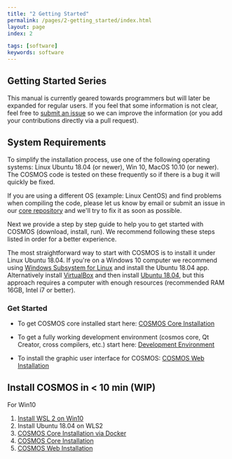 ```yaml
---
title: "2 Getting Started"
permalink: /pages/2-getting_started/index.html
layout: page
index: 2

tags: [software]
keywords: software
---
```



## Getting Started Series
This manual is currently geared towards programmers but will later be expanded for regular users. If you feel that some information is not clear, feel free to [submit an issue](https://github.com/hsfl/cosmos-docs/issues) so we can improve the information (or you add your contributions directly via a pull request).

## System Requirements
To simplify the installation process, use one of the following operating systems: Linux Ubuntu 18.04 (or newer), Win 10, MacOS 10.10 (or newer). The COSMOS code is tested on these frequently so if there is a bug it will quickly be fixed.

If you are using a different OS (example: Linux CentOS) and find problems when compiling the code, please let us know by email or submit an issue in our [core repository](https://github.com/hsfl/cosmos-core/issues) and we'll try to fix it as soon as possible. 

Next we provide a step by step guide to help you to get started with COSMOS (download, install, run). We recommend following these steps listed in order for a better experience.

The most straightforward way to start with COSMOS is to install it under Linux Ubuntu 18.04. If you're on a Windows 10 computer we recommend using [Windows Subsystem for Linux](https://docs.microsoft.com/en-us/windows/wsl/install-win10) and install the Ubuntu 18.04 app. Alternatively install [VirtualBox](https://www.virtualbox.org/) and then install [Ubuntu 18.04](https://www.ubuntu.com/download/desktop), but this approach requires a computer with enough resources (recommended RAM 16GB, Intel i7 or better).

### Get Started

* To get COSMOS core installed start here:
[COSMOS Core Installation](https://github.com/hsfl/cosmos)
<!--[COSMOS Core Installation]({{site.baseurl}}/pages/2-getting_started/install/index.html)-->

* To get a fully working development environment (cosmos core, Qt Creator, cross compilers, etc.) start here: 
[Development Environment]({{site.baseurl}}/pages/2-getting_started/development-environment.html)

* To install the graphic user interface for COSMOS:
[COSMOS Web Installation]({{site.baseurl}}/pages/2-getting_started/install/cosmos-web.html)

## Install COSMOS in < 10 min (WIP)

For Win10 
1. [Install WSL 2 on Win10](https://docs.microsoft.com/en-us/windows/wsl/install-win10)
2. Install Ubuntu 18.04 on WLS2
3. [COSMOS Core Installation via Docker ](https://github.com/hsfl/cosmos)
4. [COSMOS Core Installation]({{site.baseurl}}/pages/2-getting_started/install/ubuntu-install.html)
5. [COSMOS Web Installation]({{site.baseurl}}/pages/2-getting_started/install/cosmos-web.html)

